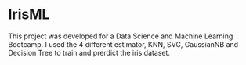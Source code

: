 # IrisML
This project was developed for a Data Science and Machine Learning Bootcamp.
I used the 4 different estimator, KNN, SVC, GaussianNB and Decision Tree to train and prerdict the iris dataset.
